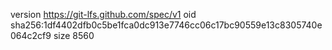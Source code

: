 version https://git-lfs.github.com/spec/v1
oid sha256:1df4402dfb0c5be1fca0dc913e7746cc06c17bc90559e13c8305740e064c2cf9
size 8560
